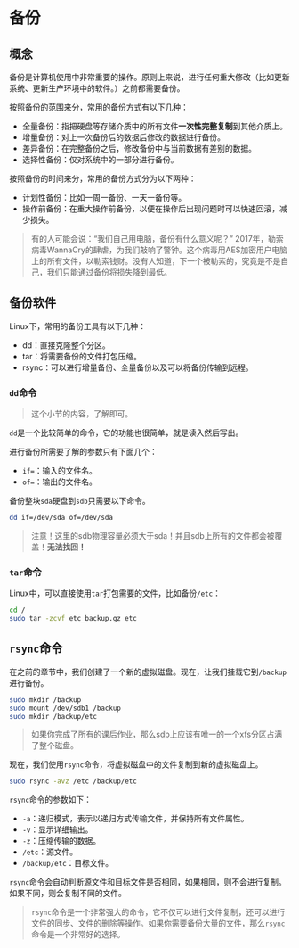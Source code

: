 # 备份

## 概念

备份是计算机使用中非常重要的操作。原则上来说，进行任何重大修改（比如更新系统、更新生产环境中的软件。）之前都需要备份。

按照备份的范围来分，常用的备份方式有以下几种：

- 全量备份：指把硬盘等存储介质中的所有文件**一次性完整复制**到其他介质上。
- 增量备份：对上一次备份后的数据后修改的数据进行备份。
- 差异备份：在完整备份之后，修改备份中与当前数据有差别的数据。
- 选择性备份：仅对系统中的一部分进行备份。

按照备份的时间来分，常用的备份方式分为以下两种：

- 计划性备份：比如一周一备份、一天一备份等。
- 操作前备份：在重大操作前备份，以便在操作后出现问题时可以快速回滚，减少损失。

> 有的人可能会说：“我们自己用电脑，备份有什么意义呢？” 2017年，勒索病毒WannaCry的肆虐，为我们敲响了警钟。这个病毒用AES加密用户电脑上的所有文件，以勒索钱财。没有人知道，下一个被勒索的，究竟是不是自己，我们只能通过备份将损失降到最低。

## 备份软件

Linux下，常用的备份工具有以下几种：

- dd：直接克隆整个分区。
- tar：将需要备份的文件打包压缩。
- rsync：可以进行增量备份、全量备份以及可以将备份传输到远程。

### `dd`命令

> 这个小节的内容，了解即可。

`dd`是一个比较简单的命令，它的功能也很简单，就是读入然后写出。

进行备份所需要了解的参数只有下面几个：

- `if=`：输入的文件名。
- `of=`：输出的文件名。

备份整块`sda`硬盘到`sdb`只需要以下命令。

```sh
dd if=/dev/sda of=/dev/sda
```

> 注意！这里的sdb物理容量必须大于sda！并且sdb上所有的文件都会被覆盖！**无法找回！**

### `tar`命令

Linux中，可以直接使用`tar`打包需要的文件，比如备份`/etc`：

```sh
cd /
sudo tar -zcvf etc_backup.gz etc
```

## `rsync`命令

在之前的章节中，我们创建了一个新的虚拟磁盘。现在，让我们挂载它到`/backup`进行备份。

```sh
sudo mkdir /backup
sudo mount /dev/sdb1 /backup
sudo mkdir /backup/etc
```

> 如果你完成了所有的课后作业，那么sdb上应该有唯一的一个xfs分区占满了整个磁盘。

现在，我们使用`rsync`命令，将虚拟磁盘中的文件复制到新的虚拟磁盘上。

```sh
sudo rsync -avz /etc /backup/etc
```

`rsync`命令的参数如下：

- `-a`：递归模式，表示以递归方式传输文件，并保持所有文件属性。
- `-v`：显示详细输出。
- `-z`：压缩传输的数据。
- `/etc`：源文件。
- `/backup/etc`：目标文件。

`rsync`命令会自动判断源文件和目标文件是否相同，如果相同，则不会进行复制。如果不同，则会复制不同的文件。

> `rsync`命令是一个非常强大的命令，它不仅可以进行文件复制，还可以进行文件的同步、文件的删除等操作。如果你需要备份大量的文件，那么`rsync`命令是一个非常好的选择。
